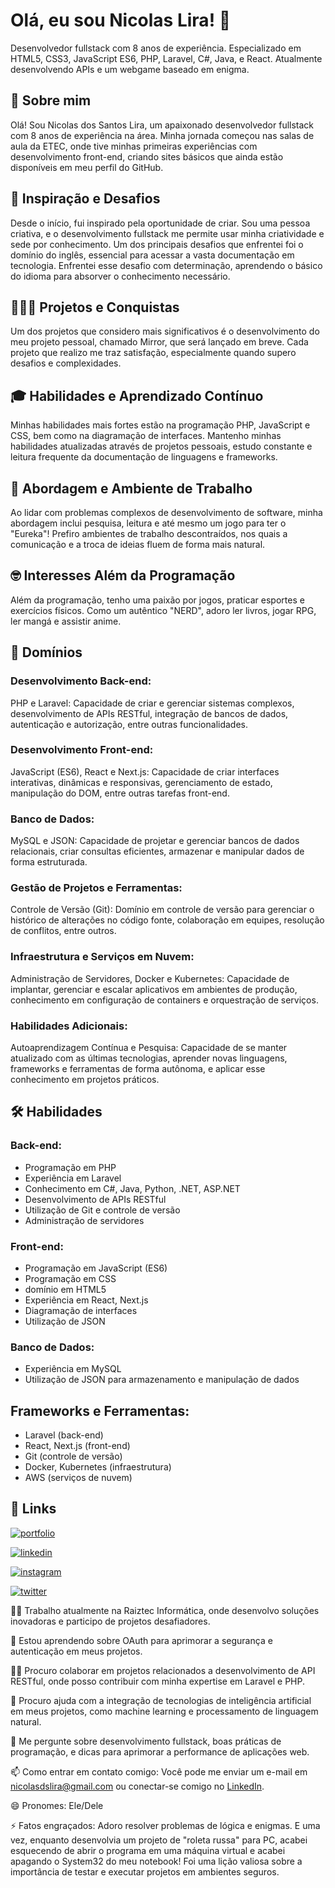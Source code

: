 
# Olá, eu sou Nicolas Lira! 👋

Desenvolvedor fullstack com 8 anos de experiência. Especializado em HTML5, CSS3, JavaScript ES6, PHP, Laravel, C#, Java, e React. Atualmente desenvolvendo APIs e um webgame baseado em enigma.




## 🚀 Sobre mim

Olá! Sou Nicolas dos Santos Lira, um apaixonado desenvolvedor fullstack com 8 anos de experiência na área. Minha jornada começou nas salas de aula da ETEC, onde tive minhas primeiras experiências com desenvolvimento front-end, criando sites básicos que ainda estão disponíveis em meu perfil do GitHub.

##  💫  Inspiração e Desafios

Desde o início, fui inspirado pela oportunidade de criar. Sou uma pessoa criativa, e o desenvolvimento fullstack me permite usar minha criatividade e sede por conhecimento. Um dos principais desafios que enfrentei foi o domínio do inglês, essencial para acessar a vasta documentação em tecnologia. Enfrentei esse desafio com determinação, aprendendo o básico do idioma para absorver o conhecimento necessário.

## 👨🏻‍💻 Projetos e Conquistas

Um dos projetos que considero mais significativos é o desenvolvimento do meu projeto pessoal, chamado Mirror, que será lançado em breve. Cada projeto que realizo me traz satisfação, especialmente quando supero desafios e complexidades.

## 🎓 Habilidades e Aprendizado Contínuo

Minhas habilidades mais fortes estão na programação PHP, JavaScript e CSS, bem como na diagramação de interfaces. Mantenho minhas habilidades atualizadas através de projetos pessoais, estudo constante e leitura frequente da documentação de linguagens e frameworks.

## 👥 Abordagem e Ambiente de Trabalho

Ao lidar com problemas complexos de desenvolvimento de software, minha abordagem inclui pesquisa, leitura e até mesmo um jogo para ter o "Eureka"! Prefiro ambientes de trabalho descontraídos, nos quais a comunicação e a troca de ideias fluem de forma mais natural.

## 🤓 Interesses Além da Programação

Além da programação, tenho uma paixão por jogos, praticar esportes e exercícios físicos. Como um autêntico "NERD", adoro ler livros, jogar RPG, ler mangá e assistir anime.


## 🤖 Domínios

### Desenvolvimento Back-end:
PHP e Laravel: Capacidade de criar e gerenciar sistemas complexos, desenvolvimento de APIs RESTful, integração de bancos de dados, autenticação e autorização, entre outras funcionalidades.

### Desenvolvimento Front-end:
JavaScript (ES6), React e Next.js: Capacidade de criar interfaces interativas, dinâmicas e responsivas, gerenciamento de estado, manipulação do DOM, entre outras tarefas front-end.

### Banco de Dados:
MySQL e JSON: Capacidade de projetar e gerenciar bancos de dados relacionais, criar consultas eficientes, armazenar e manipular dados de forma estruturada.

### Gestão de Projetos e Ferramentas:
Controle de Versão (Git): Domínio em controle de versão para gerenciar o histórico de alterações no código fonte, colaboração em equipes, resolução de conflitos, entre outros.

### Infraestrutura e Serviços em Nuvem:
Administração de Servidores, Docker e Kubernetes: Capacidade de implantar, gerenciar e escalar aplicativos em ambientes de produção, conhecimento em configuração de containers e orquestração de serviços.

### Habilidades Adicionais:
Autoaprendizagem Contínua e Pesquisa: Capacidade de se manter atualizado com as últimas tecnologias, aprender novas linguagens, frameworks e ferramentas de forma autônoma, e aplicar esse conhecimento em projetos práticos.





## 🛠 Habilidades

### Back-end:
- Programação em PHP
- Experiência em Laravel
- Conhecimento em C#, Java, Python, .NET, ASP.NET
- Desenvolvimento de APIs RESTful
- Utilização de Git e controle de versão
- Administração de servidores

### Front-end:
- Programação em JavaScript (ES6)
- Programação em CSS
- domínio em HTML5
- Experiência em React, Next.js
- Diagramação de interfaces
- Utilização de JSON

### Banco de Dados:
- Experiência em MySQL
- Utilização de JSON para armazenamento e manipulação de dados

## Frameworks e Ferramentas:
- Laravel (back-end)
- React, Next.js (front-end)
- Git (controle de versão)
- Docker, Kubernetes (infraestrutura)
- AWS (serviços de nuvem)


## 🔗 Links

[![portfolio](https://img.shields.io/badge/my_portfolio-000?style=for-the-badge&logoColor=white)](nicolasdslira-web.vercel.app)

[![linkedin](https://img.shields.io/badge/linkedin-0A66C2?style=for-the-badge&logo=linkedin&logoColor=white)](https://www.linkedin.com/in/nicolas-lira-4a704b21b/)

[![instagram](https://img.shields.io/badge/instagram-E1306C?style=for-the-badge&logo=instagram&logoColor=white)](https://www.instagram.com/nl.developer/)

[![twitter](https://img.shields.io/badge/twitter-1DA1F2?style=for-the-badge&logo=twitter&logoColor=white)](https://twitter.com/Nicolas46765868)

👩‍💻 Trabalho atualmente na Raiztec Informática, onde desenvolvo soluções inovadoras e participo de projetos desafiadores.

🧠 Estou aprendendo sobre OAuth para aprimorar a segurança e autenticação em meus projetos.

👯‍♀️ Procuro colaborar em projetos relacionados a desenvolvimento de API RESTful, onde posso contribuir com minha expertise em Laravel e PHP.

🤔 Procuro ajuda com a integração de tecnologias de inteligência artificial em meus projetos, como machine learning e processamento de linguagem natural.

💬 Me pergunte sobre desenvolvimento fullstack, boas práticas de programação, e dicas para aprimorar a performance de aplicações web.

📫 Como entrar em contato comigo: Você pode me enviar um e-mail em nicolasdslira@gmail.com ou conectar-se comigo no [LinkedIn](https://www.linkedin.com/in/nicolas-lira-4a704b21b/).

😄 Pronomes: Ele/Dele

⚡️ Fatos engraçados: Adoro resolver problemas de lógica e enigmas. E uma vez, enquanto desenvolvia um projeto de "roleta russa" para PC, acabei esquecendo de abrir o programa em uma máquina virtual e acabei apagando o System32 do meu notebook! Foi uma lição valiosa sobre a importância de testar e executar projetos em ambientes seguros.

